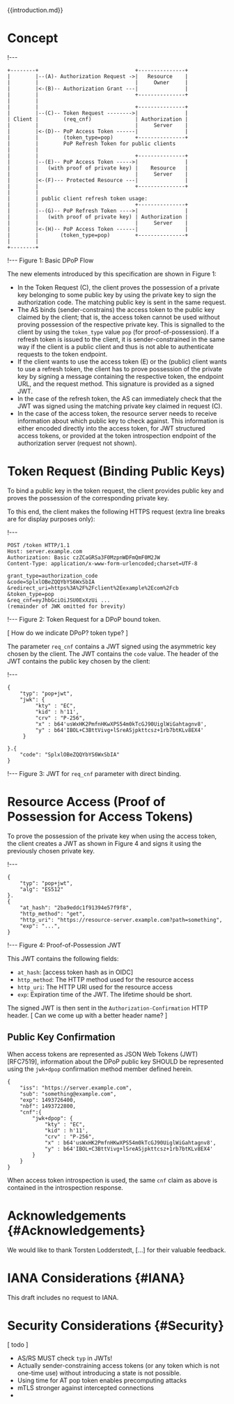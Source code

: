 
{{introduction.md}}

# Concept


!---
~~~ ascii-art
+--------+                               +---------------+
|        |--(A)- Authorization Request ->|   Resource    |
|        |                               |     Owner     |
|        |<-(B)-- Authorization Grant ---|               |
|        |                               +---------------+
|        |
|        |                               +---------------+
|        |--(C)-- Token Request -------->|               |
| Client |        (req_cnf)              | Authorization |
|        |                               |     Server    |
|        |<-(D)-- PoP Access Token ------|               |
|        |        (token_type=pop)       +---------------+
|        |        PoP Refresh Token for public clients
|        | 
|        |                               +---------------+
|        |--(E)-- PoP Access Token ----->|               |
|        |   (with proof of private key) |    Resource   |
|        |                               |     Server    |
|        |<-(F)--- Protected Resource ---|               |
|        |                               +---------------+
|        |
|        | public client refresh token usage:
|        |                               +---------------+
|        |--(G)-- PoP Refresh Token ---->|               |
|        |   (with proof of private key) | Authorization |
|        |                               |     Server    |
|        |<-(H)-- PoP Access Token ------|               |
|        |       (token_type=pop)        +---------------+
|        |
+--------+
~~~
!---
Figure 1: Basic DPoP Flow

The new elements introduced by this specification are shown in Figure 1:

  * In the Token Request (C), the client proves the possession of a
    private key belonging to some public key by using the private key
    to sign the authorization code. The matching public key is sent in
    the same request.
  * The AS binds (sender-constrains) the access token to the public
    key claimed by the client; that is, the access token cannot be
    used without proving possession of the respective private key.
    This is signalled to the client by using the `token_type` value
    `pop` (for proof-of-possession). If a refresh token is issued to
    the client, it is sender-constrained in the same way if the client
    is a public client and thus is not able to authenticate requests
    to the token endpoint.
  * If the client wants to use the access token (E) or the (public)
    client wants to use a refresh token, the client has to prove
    possession of the private key by signing a message containing the
    respective token, the endpoint URL, and the request method. This
    signature is provided as a signed JWT.
  * In the case of the refresh token, the AS can immediately check
    that the JWT was signed using the matching private key claimed in
    request (C). 
  * In the case of the access token, the resource server needs to
    receive information about which public key to check against. This
    information is either encoded directly into the access token, for
    JWT structured access tokens, or provided at the token
    introspection endpoint of the authorization server (request not
    shown).

# Token Request (Binding Public Keys)

To bind a public key in the token request, the client provides public
key and proves the possession of the corresponding private key.

To this end, the client makes the following HTTPS request (extra line
breaks are for display purposes only):


!---
~~~
POST /token HTTP/1.1
Host: server.example.com
Authorization: Basic czZCaGRSa3F0MzpnWDFmQmF0M2JW
Content-Type: application/x-www-form-urlencoded;charset=UTF-8

grant_type=authorization_code
&code=SplxlOBeZQQYbYS6WxSbIA
&redirect_uri=https%3A%2F%2Fclient%2Eexample%2Ecom%2Fcb
&token_type=pop
&req_cnf=eyJhbGciOiJSU0ExXzUi ...
(remainder of JWK omitted for brevity)
~~~
!---
Figure 2: Token Request for a DPoP bound token.

[ How do we indicate DPoP? token type? ]

The parameter `req_cnf` contains a JWT signed using the asymmetric key
chosen by the client. The JWT contains the `code` value. The header of
the JWT contains the public key chosen by the client:

!---
```
{
    "typ": "pop+jwt",
    "jwk": {
         "kty" : "EC",
         "kid" : h'11',
         "crv" : "P-256",
         "x" : b64'usWxHK2PmfnHKwXPS54m0kTcGJ90UiglWiGahtagnv8',
         "y" : b64'IBOL+C3BttVivg+lSreASjpkttcsz+1rb7btKLv8EX4'
     }

}.{
    "code": "SplxlOBeZQQYbYS6WxSbIA"
}
```
!---
Figure 3: JWT for `req_cnf` parameter with direct binding.

# Resource Access (Proof of Possession for Access Tokens)

To prove the possession of the private key when using the access
token, the client creates a JWT as shown in Figure 4 and signs it
using the previously chosen private key.

!---
```
{
    "typ": "pop+jwt",
    "alg": "ES512"
}.
{
    "at_hash": "2ba9eddc1f91394e57f9f8",
    "http_method": "get",
    "http_uri": "https://resource-server.example.com?path=something",
    "exp": "...",
}
```
!---
Figure 4: Proof-of-Possession JWT 

This JWT contains the following fields:

 * `at_hash`: [access token hash as in OIDC]
 * `http_method`: The HTTP method used for the resource access
 * `http_uri`: The HTTP URI used for the resource access
 * `exp`: Expiration time of the JWT. The lifetime should be short.

The signed JWT is then sent in the `Authorization-Confirmation` HTTP
header. [ Can we come up with a better header name? ]

## Public Key Confirmation 

When access tokens are represented as JSON Web Tokens (JWT)[RFC7519],
information about the DPoP public key SHOULD be represented using the
`jwk+dpop` confirmation method member defined herein.

```
{
    "iss": "https://server.example.com",
    "sub": "something@example.com",
    "exp": 1493726400,
    "nbf": 1493722800,
    "cnf":{
        "jwk+dpop": {
            "kty" : "EC",
            "kid" : h'11',
            "crv" : "P-256",
            "x" : b64'usWxHK2PmfnHKwXPS54m0kTcGJ90UiglWiGahtagnv8',
            "y" : b64'IBOL+C3BttVivg+lSreASjpkttcsz+1rb7btKLv8EX4'
        }
    }
}
```

When access token introspection is used, the same `cnf` claim as above
is contained in the introspection response.


# Acknowledgements {#Acknowledgements}
      
We would like to thank Torsten Lodderstedt, [...] for their valuable feedback.
    

# IANA Considerations {#IANA}
      
  This draft includes no request to IANA.
    

# Security Considerations {#Security}
      
[ todo ]

  * AS/RS MUST check `typ` in JWTs!
  * Actually sender-constraining access tokens (or any token which is not one-time use) without introducing a state is not possible.
  * Using time for AT pop token enables precomputing attacks
  * mTLS stronger against intercepted connections
  * 
